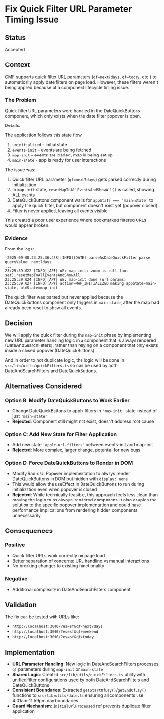 # Fix Quick Filter URL Parameter Timing Issue

## Status

Accepted

## Context

CMF supports quick filter URL parameters (`qf=next7days`, `qf=today`, etc.) to automatically apply date filters on page load. However, these filters weren't being applied because of a component lifecycle timing issue.

### The Problem

Quick filter URL parameters were handled in the DateQuickButtons component, which only exists when the date filter popover is open.

Details:

The application follows this state flow:

1. `uninitialized` - initial state
2. `events-init` - events are being fetched
3. `map-init` - events are loaded, map is being set up
4. `main-state` - app is ready for user interactions

The issue was:

1. Quick filter URL parameter (`qf=next7days`) gets parsed correctly during initialization
2. In `map-init` state, `resetMapToAllEventsAndShowAll()` is called, showing ALL events
3. DateQuickButtons component waits for `appState === 'main-state'` to apply the quick filter, but component doesn't exist yet (popover closed).
4. Filter is never applied, leaving all events visible

This created a poor user experience where bookmarked filtered URLs would appear broken.

### Evidence

From the logs:

```
[2025-09-08.23:25:36.498][INFO][DATE] parseAsDateQuickFilter parse queryValue: next7days
...
23:25:39.022 [INFO][APP] uE: map-init: zoom is null (not set),resetMapToAllEventsAndShowAll
23:25:39.024 [INFO][APP] uE: map-init done (url params)
23:25:39.027 [INFO][APP] action=MAP_INITIALIZED making appState=main-state, oldState=map-init
```

The quick filter was parsed but never applied because the DateQuickButtons component only triggers in `main-state`, after the map had already been reset to show all events.

## Decision

We will apply the quick filter during the `map-init` phase by implementing new URL
parameter handling logic in a component that is always rendered (DateAndSearchFilters),
rather than relying on a component that only exists inside a closed popover
(DateQuickButtons).

And in order to not duplicate logic, the logic will be done in `src/lib/utils/quickFilters.ts` so can be used by
both DateAndSearchFilters and DateQuickButtons.

## Alternatives Considered

### Option B: Modify DateQuickButtons to Work Earlier

-   Change DateQuickButtons to apply filters in `'map-init'` state instead of just `'main-state'`
-   **Rejected**: Component still might not exist, doesn't address root cause

### Option C: Add New State for Filter Application

-   Add new state `'apply-url-filters'` between events-init and map-init
-   **Rejected**: More complex, larger change, potential for new bugs

### Option D: Force DateQuickButtons to Render in DOM

-   Modify Radix UI Popover implementation to always render DateQuickButtons in DOM but hidden with `display: none`
-   This would allow the useEffect in DateQuickButtons to run during initialization even when popover is closed
-   **Rejected**: While technically feasible, this approach feels less clean than moving the
    logic to an always-rendered component. It also couples the solution to the specific popover
    implementation and could have performance implications from rendering hidden components
    unnecessarily.

## Consequences

### Positive

-   Quick filter URLs work correctly on page load
-   Better separation of concerns: URL handling vs manual interactions
-   No breaking changes to existing functionality

### Negative

-   Additional complexity in DateAndSearchFilters component

## Validation

The fix can be tested with URLs like:

-   `http://localhost:3000/?es=sf&qf=next7days`
-   `http://localhost:3000/?es=sf&qf=weekend`
-   `http://localhost:3000/?es=sf&qf=today`

## Implementation

-   **URL Parameter Handling**: New logic in DateAndSearchFilters processes `qf` parameters during `map-init` or `main-state`
-   **Shared Logic**: Created `src/lib/utils/quickFilters.ts` utility with unified filter configurations used by both DateAndSearchFilters and DateQuickButtons
-   **Consistent Boundaries**: Extracted `getStartOfDay()`/`getEndOfDay()` functions to `src/lib/utils/date.ts` ensuring all components use 4:01am-11:59pm day boundaries
-   **Guard Mechanism**: `initialUrlProcessed` ref prevents duplicate filter application
